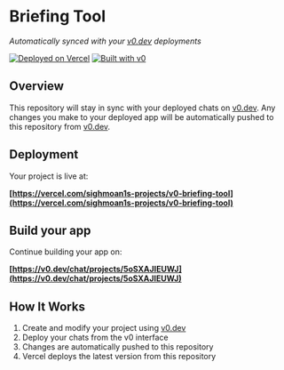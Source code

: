 # Briefing Tool

*Automatically synced with your [v0.dev](https://v0.dev) deployments*

[![Deployed on Vercel](https://img.shields.io/badge/Deployed%20on-Vercel-black?style=for-the-badge&logo=vercel)](https://vercel.com/sighmoan1s-projects/v0-briefing-tool)
[![Built with v0](https://img.shields.io/badge/Built%20with-v0.dev-black?style=for-the-badge)](https://v0.dev/chat/projects/5oSXAJIEUWJ)

## Overview

This repository will stay in sync with your deployed chats on [v0.dev](https://v0.dev).
Any changes you make to your deployed app will be automatically pushed to this repository from [v0.dev](https://v0.dev).

## Deployment

Your project is live at:

**[https://vercel.com/sighmoan1s-projects/v0-briefing-tool](https://vercel.com/sighmoan1s-projects/v0-briefing-tool)**

## Build your app

Continue building your app on:

**[https://v0.dev/chat/projects/5oSXAJIEUWJ](https://v0.dev/chat/projects/5oSXAJIEUWJ)**

## How It Works

1. Create and modify your project using [v0.dev](https://v0.dev)
2. Deploy your chats from the v0 interface
3. Changes are automatically pushed to this repository
4. Vercel deploys the latest version from this repository